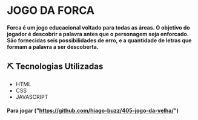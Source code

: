 # JOGO DA FORCA

#### Forca é um jogo educacional voltado para todas as áreas. O objetivo do jogador é descobrir a palavra antes que o personagem seja enforcado. São fornecidas seis possibilidades de erro, e a quantidade de letras que formam a palavra a ser descoberta.


## ⛏️ Tecnologias Utilizadas
* HTML
* CSS
* JAVASCRIPT

#### Para jogar ("https://github.com/hiago-buzz/405-jogo-da-velha/")
